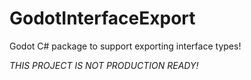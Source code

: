# GodotInterfaceExport
Godot C# package to support exporting interface types!

*THIS PROJECT IS NOT PRODUCTION READY!*

